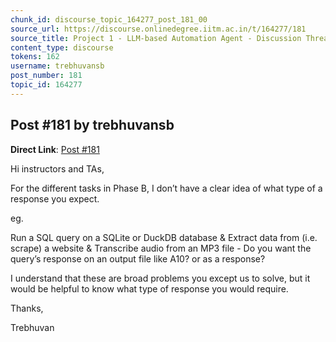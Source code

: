 ```yaml
---
chunk_id: discourse_topic_164277_post_181_00
source_url: https://discourse.onlinedegree.iitm.ac.in/t/164277/181
source_title: Project 1 - LLM-based Automation Agent - Discussion Thread [TDS Jan 2025]
content_type: discourse
tokens: 162
username: trebhuvansb
post_number: 181
topic_id: 164277
---
```


## Post #181 by trebhuvansb

**Direct Link**: [Post #181](https://discourse.onlinedegree.iitm.ac.in/t/164277/181)

Hi instructors and TAs,

For the different tasks in Phase B, I don’t have a clear idea of what type of a response you expect.

eg.

Run a SQL query on a SQLite or DuckDB database &amp; Extract data from (i.e. scrape) a website &amp; Transcribe audio from an MP3 file - Do you want the query’s response on an output file like A10? or as a response?

I understand that these are broad problems you except us to solve, but it would be helpful to know what type of response you would require.

Thanks,

Trebhuvan
